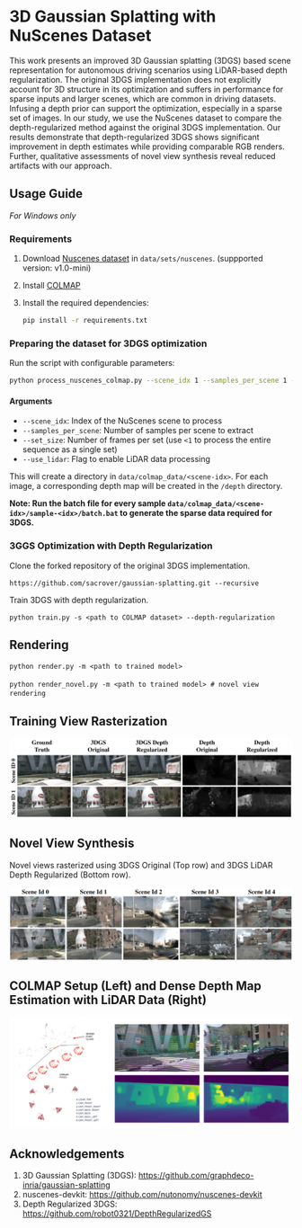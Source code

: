 # 3D Gaussian Splatting with NuScenes Dataset

This work presents an improved 3D Gaussian splatting (3DGS) based scene representation for autonomous driving scenarios using LiDAR-based depth regularization. The original 3DGS implementation does not explicitly account for 3D structure in its optimization and suffers in performance for sparse inputs and larger scenes, which are common in driving datasets. Infusing a depth prior can support the optimization, especially in a sparse set of images. In our study, we use the NuScenes dataset to compare the depth-regularized method against the original 3DGS implementation. Our results demonstrate that depth-regularized 3DGS shows significant improvement in depth estimates while providing comparable RGB renders. Further, qualitative assessments of novel view synthesis reveal reduced artifacts with our approach.

  

## Usage Guide  
*For Windows only*

### Requirements

1. Download [Nuscenes dataset](https://www.nuscenes.org/nuscenes#download) in `data/sets/nuscenes`. (suppported version: v1.0-mini)

2. Install [COLMAP](https://colmap.github.io/install.html)

3. Install the required dependencies:  
    ```bash
    pip install -r requirements.txt
    ``` 
### Preparing the dataset for 3DGS optimization 
Run the script with configurable parameters:  
```bash
python process_nuscenes_colmap.py --scene_idx 1 --samples_per_scene 1 --set_size 5 --use_lidar
```

#### Arguments  
- `--scene_idx`: Index of the NuScenes scene to process  
- `--samples_per_scene`: Number of samples per scene to extract  
- `--set_size`: Number of frames per set (use `<1` to process the entire sequence as a single set)  
- `--use_lidar`: Flag to enable LiDAR data processing  

This will create a directory in `data/colmap_data/<scene-idx>`. For each image, a corresponding depth map will be created in the `/depth` directory.  

**Note: Run the batch file for every sample `data/colmap_data/<scene-idx>/sample-<idx>/batch.bat` to generate the sparse data required for 3DGS.** 

### 3GGS Optimization with Depth Regularization

Clone the forked repository of the original 3DGS implementation. 

```
https://github.com/sacrover/gaussian-splatting.git --recursive
``` 
Train 3DGS with depth regularization. 

```
python train.py -s <path to COLMAP dataset> --depth-regularization
```

## Rendering

```
python render.py -m <path to trained model>

python render_novel.py -m <path to trained model> # novel view rendering
```

## Training View Rasterization
![alt text](media/training.png)

## Novel View Synthesis
Novel views rasterized using 3DGS Original (Top row) and 3DGS LiDAR Depth Regularized (Bottom row).

![Novel View Synthesis](media/novel_view.png)

## COLMAP Setup (Left) and Dense Depth Map Estimation with LiDAR Data (Right)
![alt text](media/method_highlights.png)


## Acknowledgements

1. 3D Gaussian Splatting (3DGS): https://github.com/graphdeco-inria/gaussian-splatting
2. nuscenes-devkit: https://github.com/nutonomy/nuscenes-devkit
3. Depth Regularized 3DGS: https://github.com/robot0321/DepthRegularizedGS
